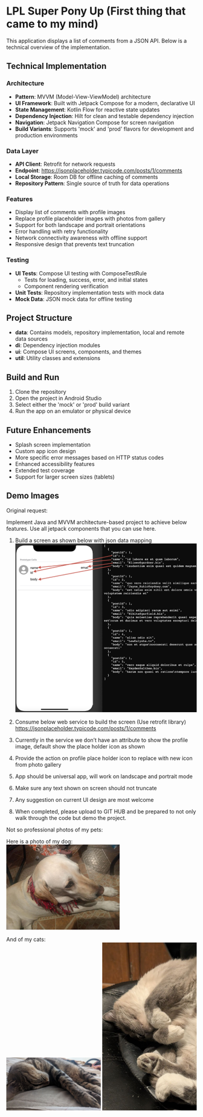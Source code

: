 # LPL Super Pony Up (First thing that came to my mind)

This application displays a list of comments from a JSON API. Below is a technical overview of the implementation.

## Technical Implementation

### Architecture
- **Pattern**: MVVM (Model-View-ViewModel) architecture
- **UI Framework**: Built with Jetpack Compose for a modern, declarative UI
- **State Management**: Kotlin Flow for reactive state updates
- **Dependency Injection**: Hilt for clean and testable dependency injection
- **Navigation**: Jetpack Navigation Compose for screen navigation
- **Build Variants**: Supports 'mock' and 'prod' flavors for development and production environments

### Data Layer
- **API Client**: Retrofit for network requests
- **Endpoint**: https://jsonplaceholder.typicode.com/posts/1/comments
- **Local Storage**: Room DB for offline caching of comments
- **Repository Pattern**: Single source of truth for data operations

### Features
- Display list of comments with profile images
- Replace profile placeholder images with photos from gallery
- Support for both landscape and portrait orientations
- Error handling with retry functionality
- Network connectivity awareness with offline support
- Responsive design that prevents text truncation

### Testing
- **UI Tests**: Compose UI testing with ComposeTestRule
    - Tests for loading, success, error, and initial states
    - Component rendering verification
- **Unit Tests**: Repository implementation tests with mock data
- **Mock Data**: JSON mock data for offline testing

## Project Structure
- **data**: Contains models, repository implementation, local and remote data sources
- **di**: Dependency injection modules
- **ui**: Compose UI screens, components, and themes
- **util**: Utility classes and extensions

## Build and Run
1. Clone the repository
2. Open the project in Android Studio
3. Select either the 'mock' or 'prod' build variant
4. Run the app on an emulator or physical device


## Future Enhancements
- Splash screen implementation
- Custom app icon design
- More specific error messages based on HTTP status codes
- Enhanced accessibility features
- Extended test coverage
- Support for larger screen sizes (tablets)

## Demo Images

Original request:

Implement Java and MVVM architecture-based project to achieve below features.
Use all jetpack components that you can use here.

1. Build a screen as shown below with json data mapping
   ![img.png](Images/img.png)
2. Consume below web service to build the screen (Use retrofit library)
   https://jsonplaceholder.typicode.com/posts/1/comments

3. Currently in the service we don’t have an attribute to show the profile image, default show the
   place holder icon as shown
4. Provide the action on profile place holder icon to replace with new icon from photo gallery
5. App should be universal app, will work on landscape and portrait mode
6. Make sure any text shown on screen should not truncate
7. Any suggestion on current UI design are most welcome
8. When completed, please upload to GIT HUB and be prepared to not only walk through the code but
   demo the project.

Not so professional photos of my pets:

Here is a photo of my dog:  
<img src="Images/photo_2025-06-04_22-45-47.jpg" width="300"/>

And of my cats:  
<img src="Images/photo_2025-06-13_02-50-29.jpg" width="250"/>
<img src="Images/photo_2025-06-13_02-50-58.jpg" width="250"/>
